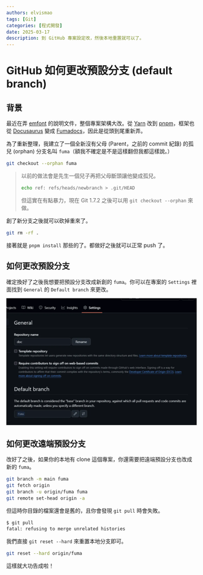 ```yaml
---
authors: elvismao
tags: [Git]
categories: [程式開發]
date: 2025-03-17
description: 到 GitHub 專案設定改，然後本地重置就可以了。
---
```


# GitHub 如何更改預設分支 (default branch)

## 背景

最近在弄 [emfont](https://font.emtech.cc) 的說明文件，整個專案架構大改。從 [Yarn](https://yarnpkg.com/) 改到 [pnpm](https://pnpm.io/zh-TW/)，框架也從 [Docusaurus](https://docusaurus.io/) 變成 [Fumadocs](https://fumadocs.vercel.app/)，因此是從頭到尾重新弄。

為了重新整理，我建立了一個全新沒有父母 (Parent，之前的 commit 紀錄) 的孤兒 (orphan) 分支名叫 `fuma`（額我不確定是不是這樣翻但我都這樣說。）

```bash
git checkout --orphan fuma
```

> 以前的做法會是先生一個兒子再把父母斷頭讓他變成孤兒。
>
> ```bash
> echo ref: refs/heads/newbranch > .git/HEAD
> ```
>
> 但這實在有點暴力，現在 Git 1.7.2 之後可以用 `git checkout --orphan` 來做。

創了新分支之後就可以砍掉重來了。

```bash
git rm -rf .
```

接著就是 `pnpm install` 那些的了。都做好之後就可以正常 push 了。

## 如何更改預設分支

確定換好了之後我想要把預設分支改成新創的 `fuma`。你可以在專案的 `Settings` 裡面找到 `General` 的 `Default branch` 來更改。

![config.webp](./config.webp)

## 如何更改遠端預設分支

改好了之後，如果你的本地有 clone 這個專案，你還需要把遠端預設分支也改成新的 `fuma`。

```bash
git branch -m main fuma
git fetch origin
git branch -u origin/fuma fuma
git remote set-head origin -a
```

但這時你目錄的檔案還會是舊的，且你會發現 `git pull` 時會失敗。

```bash
$ git pull
fatal: refusing to merge unrelated histories
```

我們直接 `git reset --hard` 來重置本地分支即可。

```bash
git reset --hard origin/fuma
```

這樣就大功告成啦！
